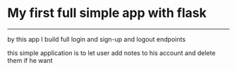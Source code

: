 # My first full simple app with flask

____

by this app I build full login and sign-up and logout endpoints

this simple application is to let user add notes to his account and delete them if he want
